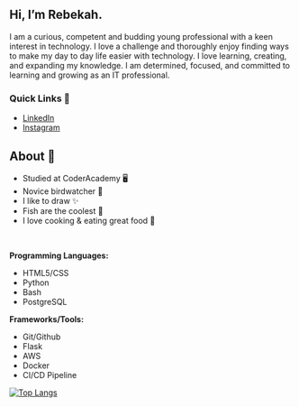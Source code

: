 ## Hi, I’m Rebekah. 

I am a curious, competent and budding young professional with a keen interest in technology. I love a challenge and thoroughly enjoy finding ways to make my day to day life easier with technology. I love learning, creating, and expanding my knowledge. I am determined, focused, and committed to learning and growing as an IT professional.

### Quick Links 👣
- [LinkedIn](http://www.linkedin.com/in/rebekah-heal)
- [Instagram](https://www.instagram.com/rheal3)

## About 🦠
- Studied at CoderAcademy 🖥
- Novice birdwatcher 🦩
- I like to draw ✨
- Fish are the coolest 🐡 
- I love cooking & eating great food 🍘

<br/>

**Programming Languages:**
- HTML5/CSS 
- Python 
- Bash 
- PostgreSQL

**Frameworks/Tools:**
- Git/Github 
- Flask 
- AWS 
- Docker 
- CI/CD Pipeline


[![Top Langs](https://github-readme-stats.vercel.app/api/top-langs/?username=rheal3&hide=objective-c%2B%2B&langs_count=10)](https://github.com/anuraghazra/github-readme-stats)
